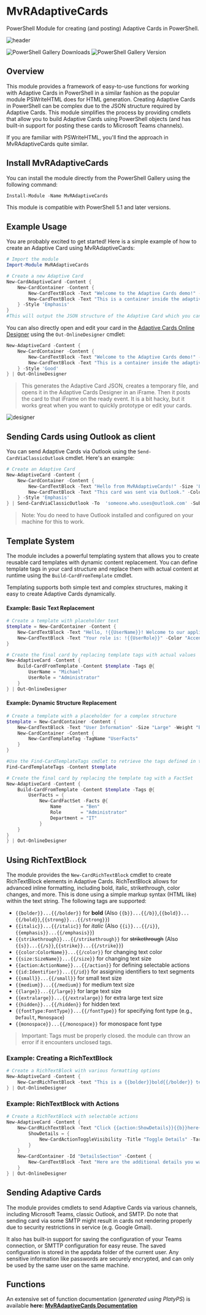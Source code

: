 # MvRAdaptiveCards
PowerShell Module for creating (and posting) Adaptive Cards in PowerShell.

![header](https://github.com/Michael19842/PowerShell.MvRAdaptiveCards.Module/blob/main/docs/images/header.png)

![PowerShell Gallery Downloads](https://img.shields.io/powershellgallery/dt/MvRAdaptiveCards)
![PowerShell Gallery Version](https://img.shields.io/powershellgallery/v/MvRAdaptiveCards)



## Overview
This module provides a framework of easy-to-use functions for working with Adaptive Cards in PowerShell in a similar fashion as the popular module PSWriteHTML does for HTML generation. Creating Adaptive Cards in PowerShell can be complex due to the JSON structure required by Adaptive Cards. This module simplifies the process by providing cmdlets that allow you to build Adaptive Cards using PowerShell objects (and has built-in support for posting these cards to Microsoft Teams channels).

If you are familiar with PSWriteHTML, you'll find the approach in MvRAdaptiveCards quite similar.

## Install MvRAdaptiveCards
You can install the module directly from the PowerShell Gallery using the following command:

```powershell
Install-Module -Name MvRAdaptiveCards
```

This module is compatible with PowerShell 5.1 and later versions.

## Example Usage
You are probably excited to get started! Here is a simple example of how to create an Adaptive Card using MvRAdaptiveCards:

```powershell
# Import the module
Import-Module MvRAdaptiveCards

# Create a new Adaptive Card
New-CardAdaptiveCard -Content {
    New-CardContainer -Content {
        New-CardTextBlock -Text "Welcome to the Adaptive Cards demo!" -Size 'Large' -Weight 'Bolder' -Color 'Good'
        New-CardTextBlock -Text "This is a container inside the adaptive card." -Color 'Dark'
    } -Style 'Emphasis'
}
#This will output the JSON structure of the Adaptive Card which you can then use in your applications or post to Microsoft Teams.
```

You can also directly open and edit your card in the [Adaptive Cards Online Designer](https://adaptivecards.microsoft.com/designer) using the `Out-OnlineDesigner` cmdlet:

```powershell
New-AdaptiveCard -Content {
    New-CardContainer -Content {
        New-CardTextBlock -Text "Welcome to the Adaptive Cards demo!" -Size 'Large' -Weight 'Bolder' -Color 'Good'
        New-CardTextBlock -Text "This is a container inside the adaptive card." -Color 'Dark'
    } -Style 'Good'
} | Out-OnlineDesigner

```

> This generates the Adaptive Card JSON, creates a temporary file, and opens it in the Adaptive Cards Designer in an iFrame. Then it posts the card to that iFrame on the ready event. It is a bit hacky, but it works great when you want to quickly prototype or edit your cards.

![designer](https://github.com/Michael19842/PowerShell.MvRAdaptiveCards.Module/blob/main/docs/images/example.png)

## Sending Cards using Outlook as client
You can send Adaptive Cards via Outlook using the `Send-CardViaClassicOutlook` cmdlet. Here's an example:

```powershell
# Create an Adaptive Card
New-AdaptiveCard -Content {
    New-CardContainer -Content {
        New-CardTextBlock -Text "Hello from MvRAdaptiveCards!" -Size 'Large' -Weight 'Bolder' -Color 'Good'
        New-CardTextBlock -Text "This card was sent via Outlook." -Color 'Dark'
    } -Style 'Emphasis'
} | Send-CardViaClassicOutlook -To  'someone.who.uses@outlook.com' -Subject 'Adaptive Card from PowerShell'
```
> Note: You do need to have Outlook installed and configured on your machine for this to work.

## Template System
The module includes a powerful templating system that allows you to create reusable card templates with dynamic content replacement. You can define template tags in your card structure and replace them with actual content at runtime using the `Build-CardFromTemplate` cmdlet.

Templating supports both simple text and complex structures, making it easy to create Adaptive Cards dynamically.

#### Example: Basic Text Replacement
```powershell
# Create a template with placeholder text
$template = New-CardContainer -Content {
    New-CardTextBlock -Text "Hello, !{{UserName}}! Welcome to our application." -Wrap
    New-CardTextBlock -Text "Your role is: !{{UserRole}}" -Color "Accent"
}

# Create the final card by replacing template tags with actual values
New-AdaptiveCard -Content {
    Build-CardFromTemplate -Content $template -Tags @{
        UserName = "Michael"
        UserRole = "Administrator"
    }
} | Out-OnlineDesigner
```

#### Example: Dynamic Structure Replacement
```powershell
# Create a template with a placeholder for a complex structure
$template = New-CardContainer -Content {
    New-CardTextBlock -Text "User Information" -Size "Large" -Weight "Bolder"
    New-CardContainer -Content {
        New-CardTemplateTag -TagName "UserFacts"
    }
}

#Use the Find-CardTemplateTags cmdlet to retrieve the tags defined in the template (optional step for debugging)
Find-CardTemplateTags -Content $template

# Create the final card by replacing the template tag with a FactSet
New-AdaptiveCard -Content {
    Build-CardFromTemplate -Content $template -Tags @{
        UserFacts = {
            New-CardFactSet -Facts @{
                Name       = "Ben"
                Role       = "Administrator"
                Department = "IT"
            }
    }
}
} | Out-OnlineDesigner
```
## Using RichTextBlock
The module provides the `New-CardRichTextBlock` cmdlet to create RichTextBlock elements in Adaptive Cards. RichTextBlock allows for advanced inline formatting, including bold, italic, strikethrough, color changes, and more. This is done using a simple markup syntax (HTML like) within the text string. The following tags are supported:
- `{{bolder}}...{{/bolder}}` for **bold** (Also `{{b}}...{{/b}}`,`{{bold}}...{{/bold}}`,`{{strong}}...{{/strong}}`)
- `{{italic}}...{{/italic}}` for *italic* (Also `{{i}}...{{/i}}`,`{{emphasis}}...{{/emphasis}}`)
- `{{strikethrough}}...{{/strikethrough}}` for ~~strikethrough~~ (Also `{{s}}...{{/s}}`,`{{strike}}...{{/strike}}`)
- `{{color:ColorName}}...{{/color}}` for changing text color
- `{{size:SizeName}}...{{/size}}` for changing text size
- `{{action:ActionName}}...{{/action}}` for defining selectable actions
- `{{id:Identifier}}...{{/id}}` for assigning identifiers to text segments
- `{{small}}...{{/small}}` for small text size
- `{{medium}}...{{/medium}}` for medium text size
- `{{large}}...{{/large}}` for large text size
- `{{extralarge}}...{{/extralarge}}` for extra large text size
- `{{hidden}}...{{/hidden}}` for hidden text
- `{{fontType:FontType}}...{{/fontType}}` for specifying font type (e.g., `Default`, `Monospace`)
- `{{monospace}}...{{/monospace}}` for monospace font type

> Important: Tags must be properly closed. the module can throw an error if it encounters unclosed tags.

### Example: Creating a RichTextBlock
```powershell
# Create a RichTextBlock with various formatting options
New-AdaptiveCard -Content {
    New-CardRichTextBlock -text "This is a {{bolder}}bold{{/bolder}} text, this is a {{italic}}italic{{/italic}} text, and this is a {{strikethrough}}strikethrough{{/strikethrough}} text."
} | Out-OnlineDesigner
```

### Example: RichTextBlock with Actions
```powershell
# Create a RichTextBlock with selectable actions
New-AdaptiveCard -Content {
    New-CardRichTextBlock -Text "Click {{action:ShowDetails}}{{b}}here{{/b}}{{/action}} to see more details." -NamedSelectActions @{
        ShowDetails = {
            New-CardActionToggleVisibility -Title "Toggle Details" -TargetElements @("DetailsSection")
        }
    }
    New-CardContainer -Id "DetailsSection" -Content {
        New-CardTextBlock -Text "Here are the additional details you wanted to see!" -Wrap
    }
} | Out-OnlineDesigner
```

## Sending Adaptive Cards
The module provides cmdlets to send Adaptive Cards via various channels, including Microsoft Teams, classic Outlook, and SMTP. Do note that sending card via some SMTP might result in cards not rendering properly due to security restrictions in service (e.g. Google Gmail).

It also has built-in support for saving the configuration of your Teams connection, or SMTTP configuration for easy reuse. The saved configuration is stored in the appdata folder of the current user. Any sensitive information like passwords are securely encrypted, and can only be used by the same user on the same machine.

## Functions
An extensive set of function documentation (*generated using PlatyPS*) is available **here: [MvRAdaptiveCards Documentation](docs/MvRAdaptiveCards.md)**